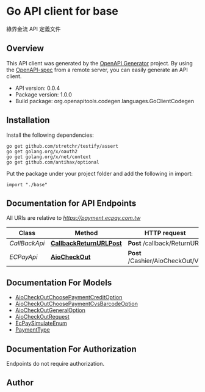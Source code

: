 # Go API client for base

綠界金流 API 定義文件

## Overview
This API client was generated by the [OpenAPI Generator](https://openapi-generator.tech) project.  By using the [OpenAPI-spec](https://www.openapis.org/) from a remote server, you can easily generate an API client.

- API version: 0.0.4
- Package version: 1.0.0
- Build package: org.openapitools.codegen.languages.GoClientCodegen

## Installation

Install the following dependencies:

```shell
go get github.com/stretchr/testify/assert
go get golang.org/x/oauth2
go get golang.org/x/net/context
go get github.com/antihax/optional
```

Put the package under your project folder and add the following in import:

```golang
import "./base"
```

## Documentation for API Endpoints

All URIs are relative to *https://payment.ecpay.com.tw*

Class | Method | HTTP request | Description
------------ | ------------- | ------------- | -------------
*CallBackApi* | [**CallbackReturnURLPost**](docs/CallBackApi.md#callbackreturnurlpost) | **Post** /callback/ReturnURL | 
*ECPayApi* | [**AioCheckOut**](docs/ECPayApi.md#aiocheckout) | **Post** /Cashier/AioCheckOut/V5 | 


## Documentation For Models

 - [AioCheckOutChoosePaymentCreditOption](docs/AioCheckOutChoosePaymentCreditOption.md)
 - [AioCheckOutChoosePaymentCvsBarcodeOption](docs/AioCheckOutChoosePaymentCvsBarcodeOption.md)
 - [AioCheckOutGeneralOption](docs/AioCheckOutGeneralOption.md)
 - [AioCheckOutRequest](docs/AioCheckOutRequest.md)
 - [EcPaySimulateEnum](docs/EcPaySimulateEnum.md)
 - [PaymentType](docs/PaymentType.md)


## Documentation For Authorization

 Endpoints do not require authorization.



## Author



